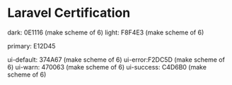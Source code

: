 # Laravel Certification

dark: 0E1116 (make scheme of 6)
light: F8F4E3 (make scheme of 6)

primary: E12D45

ui-default: 374A67 (make scheme of 6)
ui-error:F2DC5D (make scheme of 6)
ui-warn: 470063 (make scheme of 6)
ui-success: C4D6B0 (make scheme of 6)
